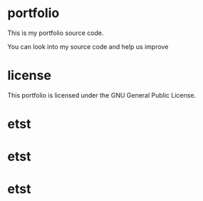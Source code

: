 # portfolio
This is my portfolio source code. 

You can look into my source code and help us improve

# license
This portfolio is licensed under the GNU General Public License.
# etst
# etst
# etst

